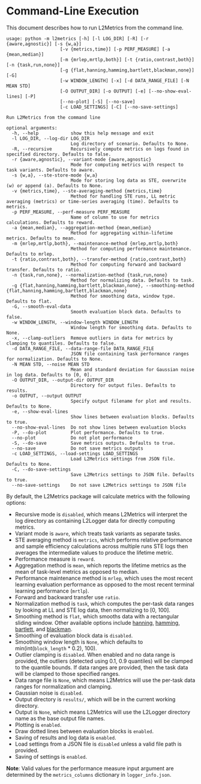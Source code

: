 # Command-Line Execution

This document describes how to run L2Metrics from the command line.

```text
usage: python -m l2metrics [-h] [-l LOG_DIR] [-R] [-r {aware,agnostic}] [-s {w,a}]
                    [-v {metrics,time}] [-p PERF_MEASURE] [-a {mean,median}]
                    [-m {mrlep,mrtlp,both}] [-t {ratio,contrast,both}] [-n {task,run,none}]
                    [-g {flat,hanning,hamming,bartlett,blackman,none}] [-G]
                    [-w WINDOW_LENGTH] [-x] [-d DATA_RANGE_FILE] [-N MEAN STD]
                    [-O OUTPUT_DIR] [-o OUTPUT] [-e] [--no-show-eval-lines] [-P]
                    [--no-plot] [-S] [--no-save]
                    [-c LOAD_SETTINGS] [-C] [--no-save-settings]

Run L2Metrics from the command line

optional arguments:
  -h, --help            show this help message and exit
  -l LOG_DIR, --log-dir LOG_DIR
                        Log directory of scenario. Defaults to None.
  -R, --recursive       Recursively compute metrics on logs found in specified directory. Defaults to false.
  -r {aware,agnostic}, --variant-mode {aware,agnostic}
                        Mode for computing metrics with respect to task variants. Defaults to aware.
  -s {w,a}, --ste-store-mode {w,a}
                        Mode for storing log data as STE, overwrite (w) or append (a). Defaults to None.
  -v {metrics,time}, --ste-averaging-method {metrics,time}
                        Method for handling STE runs, LL metric averaging (metrics) or time-series averaging (time). Defaults to metrics.
  -p PERF_MEASURE, --perf-measure PERF_MEASURE
                        Name of column to use for metrics calculations. Defaults to reward.
  -a {mean,median}, --aggregation-method {mean,median}
                        Method for aggregating within-lifetime metrics. Defaults to mean.
  -m {mrlep,mrtlp,both}, --maintenance-method {mrlep,mrtlp,both}
                        Method for computing performance maintenance. Defaults to mrlep.
  -t {ratio,contrast,both}, --transfer-method {ratio,contrast,both}
                        Method for computing forward and backward transfer. Defaults to ratio.
  -n {task,run,none}, --normalization-method {task,run,none}
                        Method for normalizing data. Defaults to task.
  -g {flat,hanning,hamming,bartlett,blackman,none}, --smoothing-method {flat,hanning,hamming,bartlett,blackman,none}
                        Method for smoothing data, window type. Defaults to flat.
  -G, --smooth-eval-data
                        Smooth evaluation block data. Defaults to false.
  -w WINDOW_LENGTH, --window-length WINDOW_LENGTH
                        Window length for smoothing data. Defaults to None.
  -x, --clamp-outliers  Remove outliers in data for metrics by clamping to quantiles. Defaults to false.
  -d DATA_RANGE_FILE, --data-range-file DATA_RANGE_FILE
                        JSON file containing task performance ranges for normalization. Defaults to None.
  -N MEAN STD, --noise MEAN STD
                        Mean and standard deviation for Gaussian noise in log data. Defaults to [0, 0].
  -O OUTPUT_DIR, --output-dir OUTPUT_DIR
                        Directory for output files. Defaults to results.
  -o OUTPUT, --output OUTPUT
                        Specify output filename for plot and results. Defaults to None.
  -e, --show-eval-lines
                        Show lines between evaluation blocks. Defaults to true.
  --no-show-eval-lines  Do not show lines between evaluation blocks
  -P, --do-plot         Plot performance. Defaults to true.
  --no-plot             Do not plot performance
  -S, --do-save         Save metrics outputs. Defaults to true.
  --no-save             Do not save metrics outputs
  -c LOAD_SETTINGS, --load-settings LOAD_SETTINGS
                        Load L2Metrics settings from JSON file. Defaults to None.
  -C, --do-save-settings
                        Save L2Metrics settings to JSON file. Defaults to true.
  --no-save-settings    Do not save L2Metrics settings to JSON file
```

By default, the L2Metrics package will calculate metrics with the following options:

- Recursive mode is `disabled`, which means L2Metrics will interpret the log directory as containing L2Logger data for directly computing metrics.
- Variant mode is `aware`, which treats task variants as separate tasks.
- STE averaging method is `metrics`, which performs relative performance and sample efficiency calculations across multiple runs STE logs then averages the intermediate values to produce the lifetime metric.
- Performance measure is `reward`.
- Aggregation method is `mean`, which reports the lifetime metrics as the mean of task-level metrics as opposed to median.
- Performance maintenance method is `mrlep`, which uses the most recent learning evaluation performance as opposed to the most recent terminal learning performance (`mrtlp`).
- Forward and backward transfer use `ratio`.
- Normalization method is `task`, which computes the per-task data ranges by looking at LL and STE log data, then normalizing to [0, 100].
- Smoothing method is `flat`, which smooths data with a rectangular sliding window. Other available options include [hanning](https://numpy.org/doc/stable/reference/generated/numpy.hanning.html#numpy.hanning), [hamming](https://numpy.org/doc/stable/reference/generated/numpy.hamming.html#numpy.hamming), [bartlett](https://numpy.org/doc/stable/reference/generated/numpy.bartlett.html#numpy.bartlett), and [blackman](https://numpy.org/doc/stable/reference/generated/numpy.blackman.html).
- Smoothing of evaluation block data is `disabled`.
- Smoothing window length is `None`, which defaults to min(int(`block_length` \* 0.2), 100).
- Outlier clamping is `disabled`. When enabled and no data range is provided, the outliers (detected using 0.1, 0.9 quantiles) will be clamped to the quantile bounds. If data ranges are provided, then the task data will be clamped to those specified ranges.
- Data range file is `None`, which means L2Metrics will use the per-task data ranges for normalization and clamping.
- Gaussian noise is `disabled`.
- Output directory is `results/`, which will be in the current working directory.
- Output is `None`, which means L2Metrics will use the L2Logger directory name as the base output file names.
- Plotting is `enabled`.
- Draw dotted lines between evaluation blocks is `enabled`.
- Saving of results and log data is `enabled`.
- Load settings from a JSON file is `disabled` unless a valid file path is provided.
- Saving of settings is `enabled`.

**Note**: Valid values for the performance measure input argument are determined by the `metrics_columns` dictionary in `logger_info.json`.